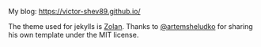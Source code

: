 My blog: https://victor-shev89.github.io/

The theme used for jekylls is [Zolan](https://github.com/artemsheludko/zolan).  Thanks to [@artemsheludko](https://github.com/artemsheludko) for sharing his own template under the MIT license.

